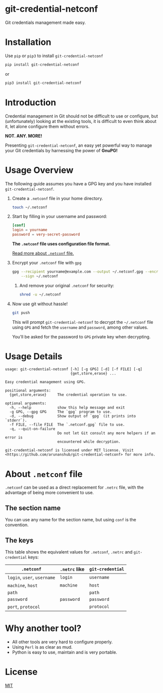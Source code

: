 # git-credential-netconf

Git credentials management made easy.

# Installation

Use `pip` or `pip3` to install `git-credential-netconf`

```bash
pip install git-credential-netconf
```

or

```bash
pip3 install git-credential-netconf
```

# Introduction

Credential management in Git should not be difficult to use or configure, but
(unfortunately) looking at the existing tools, it is difficult to even think
about it, let alone configure them without errors.

**NOT. ANY. MORE!**

Presenting `git-credential-netconf`, an easy yet powerful way to manage your
Git credentials by harnessing the power of **GnuPG!**

# Usage Overview

The following guide assumes you have a GPG key and you have installed `git-credential-netconf`.

1. Create a `.netconf` file in your home directory.

   ```bash
   touch ~/.netconf
   ```

2. Start by filling in your username and password:

   ```conf
   [conf]
   login = yourname
   password = very-secret-password
   ```

   **The `.netconf` file uses configuration file format.**

   [Read more about `.netconf` file.](#about-netconf-file)

3. Encrypt your `.netconf` file with `gpg`

   ```bash
   gpg --recipient yourname@example.com --output ~/.netconf.gpg --encrypt \
       --sign ~/.netconf
   ```

   1. And remove your original `.netconf` for security:

      ```bash
      shred -u ~/.netconf
      ```

4. Now use git without hassle!

   ```bash
   git push
   ```

   This will prompt `git-credential-netconf` to decrypt the `~/.netconf` file
   using `GPG` and fetch the `username` and `password`, among other values.

   You'll be asked for the password to `GPG` private key when decrypting.

# Usage Details

```none
usage: git-credential-netconf [-h] [-g GPG] [-d] [-f FILE] [-q]
                              {get,store,erase} ...

Easy credential management using GPG.

positional arguments:
  {get,store,erase}     The credential operation to use.

optional arguments:
  -h, --help            show this help message and exit
  -g GPG, --gpg GPG     The `gpg` program to use.
  -d, --debug           Show output of `gpg` (it prints into `stderr`).
  -f FILE, --file FILE  The `.netconf.gpg` file to use.
  -q, --quit-on-failure
                        Do not let Git consult any more helpers if an error is
                        encountered while decryption.

git-credential-netconf is licensed under MIT license. Visit
<https://github.com/arunanshub/git-credential-netconf> for more info.
```

# About `.netconf` file

`.netconf` can be used as a direct replacement for `.netrc` file, with the
advantage of being more convenient to use.

## The section name

You can use any name for the section name, but using `conf` is the convention.

## The keys

This table shows the equivalent values for `.netconf`, `.netrc` and
`git-credential` keys:

| `.netconf`                  | `.netrc` like | `git-credential` |
|-----------------------------|---------------|------------------|
| `login`, `user`, `username` | `login`       | `username`       |
| `machine`, `host`           | `machine`     | `host`           |
| `path`                      |               | `path`           |
| `password`                  | `password`    | `password`       |
| `port`, `protocol`          |               | `protocol`       |

# Why another tool?

- All other tools are very hard to configure properly.
- Using `Perl` is as clear as mud.
- Python is easy to use, maintain and is very portable.

# License

[MIT](https://choosealicense.com/licenses/mit/)
